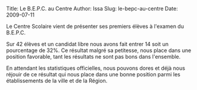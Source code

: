 Title: Le B.E.P.C. au Centre
Author: Issa
Slug: le-bepc-au-centre
Date: 2009-07-11

Le Centre Scolaire vient de présenter ses premiers élèves à l'examen du B.E.P.C. 

Sur 42 élèves et un candidat libre nous avons fait entrer 14 soit un pourcentage de 32%. Ce résultat malgré sa petitesse, nous place dans une position favorable, tant les résultats ne sont pas bons dans l'ensemble. 

En attendant les statistiques officielles, nous pouvons dores et déjà nous réjouir de ce résultat qui nous place dans une bonne position parmi les établissements de la ville et de la Région.
